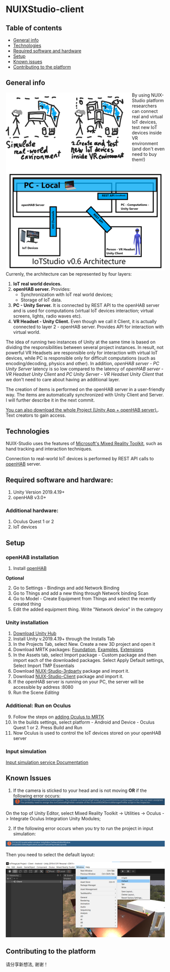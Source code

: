# NUIXStudio-client

## Table of contents
* [General info](#general-info)
* [Technologies](#technologies)
* [Required software and hardware](#required-software-and-hardware)
* [Setup](#setup)
* [Known issues](#known-issues)
* [Contributing to the platform](#contributing-to-the-platform)

## General info

<img align="left" width="200" src="https://github.com/FedorIvachev/IoThingsLab-ReadmeFiles/blob/master/Readme/Files/20201030_173803.jpg">
<img align="left" width="200" src="https://github.com/FedorIvachev/IoThingsLab-ReadmeFiles/blob/master/Readme/Files/20201030_175023.jpg">

By using NUIX-Studio platform researchers can connect real and virtual IoT devices, test new IoT devices inside VR environment (and don't even need to buy them!)

![](https://github.com/FedorIvachev/IoThingsLab-ReadmeFiles/blob/master/Readme/Files/v0.6/Architecture.png)
Currenly, the architecture can be represented by four layers:
1. **IoT real world devices.**
2. **openHAB server.** Provides:
	* Synchronization with IoT real world devices;
	* Storage of IoT data.
3. **PC - Unity Server.** It is connected by REST API to the openHAB server and is used for computations (virtual IoT devices interaction; virtual screens, lights, radio waves etc).
4. **VR Headset - Unity Client.** Even though we call it Client, it is actually connected to layer 2 - openHAB server. Provides API for interaction with virtual world.

The idea of running two instances of Unity at the same time is based on dividing the responsibilities between several project instances. In result, not powerful VR Headsets are responsible only for interaction with virtual IoT devices, while PC is responsible only for difficult computations (such as encoding/decoding, physics and other). In addition, *openHAB server - PC Unity Server* latency is so low compared to the latency of *openHAB server - VR Headset Unity Client* and *PC Unity Server - VR Headset Unity Client* that we don't need to care about having an additional layer.

The creation of items is performed on the openHAB server in a user-friendly way. The items are automatically synchronized with Unity Client and Server. I will further describe it in the next commit.

[You can also download the whole Project (Unity App + openHAB server).](https://github.com/VRSimulator/IoTStudio-WholeProject). Text creators to gain access.


## Technologies
NUIX-Studio uses the features of [Microsoft's Mixed Reality Toolkit](https://github.com/microsoft/MixedRealityToolkit-Unity#feature-areas), such as hand tracking and interaction techniques. 

Connection to real-world IoT devices is performed by REST API calls to [openHAB](https://www.openhab.org/download/) server.

## Required software and hardware:
1. Unity Version 2019.4.19+
2. openHAB v3.0+

### Additional hardware:
1. Oculus Quest 1 or 2
2. IoT devices

## Setup

### openHAB installation

1. Install [openHAB](https://openhab.org/docs/installation/)

**Optional**

2. Go to Settings - Bindings and add Network Binding
3. Go to Things and add a new thing through Network binding Scan
4. Go to Model - Create Equipment from Things and select the recently created thing
5. Edit the added equipment thing. Write "Network device" in the category

### Unity installation

1. [Download Unity Hub](https://unity3d.com/get-unity/download)
2. Install Unity v.2019.4.19+ through the Installs Tab
3. In the Projects Tab, select New. Create a new 3D project and open it
4. Download MRTK packages: [Foundation](https://github.com/microsoft/MixedRealityToolkit-Unity/releases/download/v2.6.0/Microsoft.MixedReality.Toolkit.Unity.Foundation.2.6.0.unitypackage), [Examples](https://github.com/microsoft/MixedRealityToolkit-Unity/releases/download/v2.6.0/Microsoft.MixedReality.Toolkit.Unity.Examples.2.6.0.unitypackage), [Extensions](https://github.com/microsoft/MixedRealityToolkit-Unity/releases/download/v2.6.0/Microsoft.MixedReality.Toolkit.Unity.Extensions.2.6.0.unitypackage)
6. In the Assets tab, select Import package - Custom package and then import each of the downloaded packages. Select Apply Default settings, Select Import TMP Essentials
7. Download [NUIX-Studio-3rdparty](https://github.com/VRSimulator/NUIX-Studio-Client/releases/download/v0.6-alpha1/3rdparty.unitypackage) package and import it.
8. Download [NUIX-Studio-Client](https://github.com/VRSimulator/NUIX-Studio-Client/releases/download/v0.6-alpha1/NUIX-Studio-Client.unitypackage) package and import it.
9. If the openHAB server is running on your PC, the server will be accessible by address <Your IP Address>:8080
10. Run the Scene *Editing*


### Additional: Run on Oculus
9. Follow the steps on [adding Oculus to MRTK](https://microsoft.github.io/MixedRealityToolkit-Unity/Documentation/CrossPlatform/OculusQuestMRTK.html)
10. In the builds settings, select platform - Android and Device - Oculus Quest 1 or 2. Press Build and Run
11. Now Oculus is used to control the IoT devices stored on your openHAB server

### Input simulation
[Input simulation service Documentation](https://microsoft.github.io/MixedRealityToolkit-Unity/Documentation/InputSimulation/InputSimulationService.html)

## Known Issues
1. If the camera is sticked to your head and is not moving **OR** if the following error occurs:
![](https://github.com/FedorIvachev/IoThingsLab-ReadmeFiles/blob/master/Readme/Files/Bug.png)

On the top of Unity Editor, select Mixed Reality Toolkit -> Utilities -> Oculus -> Integrate Oculus Integration Unity Modules;

2. If the following error occurs when you try to run the project in input simulation:

![](https://github.com/FedorIvachev/IoThingsLab-ReadmeFiles/blob/master/Readme/Files/ErrorLayout.png)

Then you need to select the default layout:

![](https://github.com/FedorIvachev/IoThingsLab-ReadmeFiles/blob/master/Readme/Files/LayoutFix.png)


## Contributing to the platform
请分享新想法, 谢谢！
